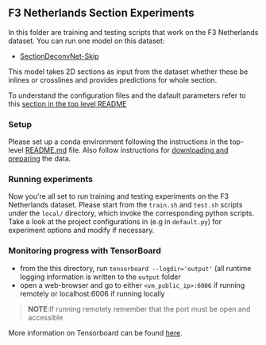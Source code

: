 ## F3 Netherlands Section Experiments
In this folder are training and testing scripts that work on the F3 Netherlands dataset. 
You can run one model on this dataset:
* [SectionDeconvNet-Skip](local/configs/section_deconvnet_skip.yaml)

This model takes 2D sections as input from the dataset whether these be inlines or crosslines and provides predictions for whole section.

To understand the configuration files and the dafault parameters refer to this [section in the top level README](../../../README.md#configuration-files)

### Setup

Please set up a conda environment following the instructions in the top-level [README.md](../../../README.md#setting-up-environment) file.
Also follow instructions for [downloading and preparing](../../../README.md#f3-Netherlands) the data.

### Running experiments

Now you're all set to run training and testing experiments on the F3 Netherlands dataset. Please start from the `train.sh` and `test.sh` scripts under the `local/` directory, which invoke the corresponding python scripts. Take a look at the project configurations in (e.g in `default.py`) for experiment options and modify if necessary. 

### Monitoring progress with TensorBoard
- from the this directory, run `tensorboard --logdir='output'` (all runtime logging information is
written to the `output` folder  
- open a web-browser and go to  either `<vm_public_ip>:6006` if running remotely or localhost:6006 if running locally  
> **NOTE**:If running remotely remember that the port must be open and accessible 
 
More information on Tensorboard can be found [here](https://www.tensorflow.org/get_started/summaries_and_tensorboard#launching_tensorboard).
